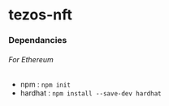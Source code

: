 # tezos-nft

### Dependancies

###### For Ethereum

- npm : `npm init`
- hardhat : `npm install --save-dev hardhat`